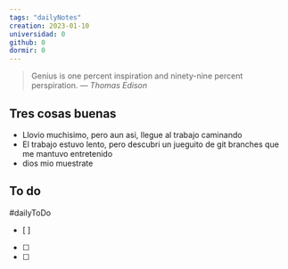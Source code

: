 ```yaml
---
tags: "dailyNotes"
creation: 2023-01-10
universidad: 0
github: 0
dormir: 0
---
```


> Genius is one percent inspiration and ninety-nine percent perspiration.
> — <cite>Thomas Edison</cite>

## Tres cosas buenas 
- Llovio muchisimo, pero aun asi, llegue al trabajo caminando
- El trabajo estuvo lento, pero descubri un jueguito de git branches que me mantuvo entretenido 
- dios mio muestrate 

## To do
#dailyToDo
- [ ] 
- [ ] 
- [ ] 

